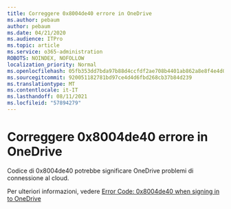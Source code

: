 ```yaml
---
title: Correggere 0x8004de40 errore in OneDrive
ms.author: pebaum
author: pebaum
ms.date: 04/21/2020
ms.audience: ITPro
ms.topic: article
ms.service: o365-administration
ROBOTS: NOINDEX, NOFOLLOW
localization_priority: Normal
ms.openlocfilehash: 05fb353dd7bda97b88d4ccfdf2ae708b4401ab862a8e8f4e4d0246b75011cad0
ms.sourcegitcommit: 920051182781bd97ce4d4d6fbd268cb37b84d239
ms.translationtype: MT
ms.contentlocale: it-IT
ms.lasthandoff: 08/11/2021
ms.locfileid: "57894279"
---
```

# <a name="fix-0x8004de40-error-in-onedrive"></a>Correggere 0x8004de40 errore in OneDrive

Codice di 0x8004de40 potrebbe significare OneDrive problemi di connessione al cloud. 

Per ulteriori informazioni, vedere [Error Code: 0x8004de40 when signing in to OneDrive](https://docs.microsoft.com/sharepoint/troubleshoot/administration/error-0x8004de40-in-onedrive)